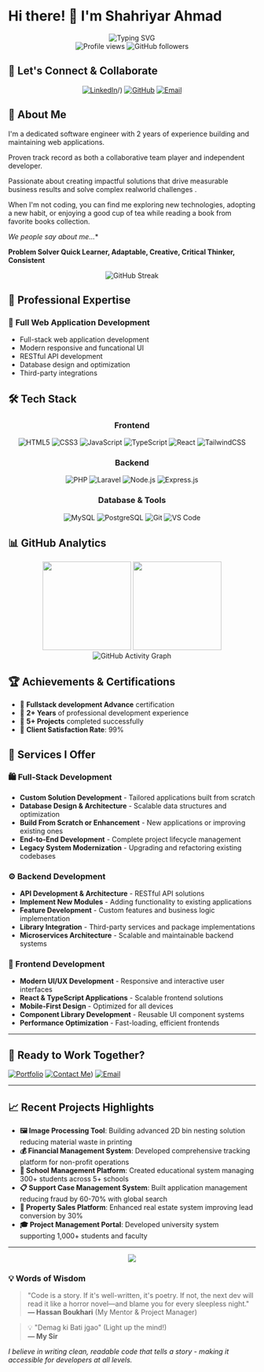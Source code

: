 # Hi there! 👋 I'm Shahriyar Ahmad

<div align="center">
  <img src="https://readme-typing-svg.herokuapp.com?font=Fira+Code&size=32&duration=2800&pause=2000&color=A855F7&center=true&vCenter=true&width=940&lines=⭐+Software+Engineer;Full+Stack+Developer;MERN+Stack+Developer;2%2B+Years+Experience" alt="Typing SVG" />
</div>

<div align="center">
  <img src="https://komarev.com/ghpvc/?username=Xhahriyar&label=Profile%20views&color=0e75b6&style=flat" alt="Profile views" />
  <img src="https://img.shields.io/github/followers/Xhahriyar?label=Followers&style=social" alt="GitHub followers" />
</div>

## 🤝 Let's Connect & Collaborate

<div align="center">

[![LinkedIn](https://img.shields.io/badge/LinkedIn-0077B5?style=for-the-badge&logo=linkedin&logoColor=white)](https://www.linkedin.com/in/shahriyar-ahmad-frontend-developer/)/)
[![GitHub](https://img.shields.io/badge/GitHub-100000?style=for-the-badge&logo=github&logoColor=white)](https://github.com/Xhahriyar/)
[![Email](https://img.shields.io/badge/Email-D14836?style=for-the-badge&logo=gmail&logoColor=white)](mailto:shahriyarahmad405@gmail.com)

</div>

## 🚀 About Me

I'm a dedicated software engineer with 2 years of experience building and maintaining web applications.

Proven track record as both a collaborative team player and independent developer.

Passionate about creating impactful solutions that drive measurable business results and solve complex realworld challenges .

When I'm not coding, you can find me exploring new technologies, adopting a new habit, or enjoying a good cup of tea while reading a book from favorite books collection.

*We people say about me...**

**Problem Solver
Quick Learner,
Adaptable,
Creative,
Critical Thinker,
Consistent**

<div align="center">
  <img src="https://github-readme-streak-stats.herokuapp.com/?user=salmanmani167&theme=radical&hide_border=true" alt="GitHub Streak" />
</div>

## 💼 Professional Expertise

### 🔧 **Full Web Application Development**
- Full-stack web application development
- Modern responsive and funcational UI
- RESTful API development
- Database design and optimization
- Third-party integrations

## 🛠️ Tech Stack

<div align="center">

### **Frontend**
![HTML5](https://img.shields.io/badge/HTML5-E34F26?style=for-the-badge&logo=html5&logoColor=white)
![CSS3](https://img.shields.io/badge/CSS3-1572B6?style=for-the-badge&logo=css3&logoColor=white)
![JavaScript](https://img.shields.io/badge/JavaScript-F7DF1E?style=for-the-badge&logo=javascript&logoColor=black)
![TypeScript](https://img.shields.io/badge/TypeScript-3178C6?style=for-the-badge&logo=typescript&logoColor=white)
![React](https://img.shields.io/badge/React-20232A?style=for-the-badge&logo=react&logoColor=61DAFB)
![TailwindCSS](https://img.shields.io/badge/Tailwind_CSS-38B2AC?style=for-the-badge&logo=tailwind-css&logoColor=white)

### **Backend**
![PHP](https://img.shields.io/badge/PHP-777BB4?style=for-the-badge&logo=php&logoColor=white)
![Laravel](https://img.shields.io/badge/Laravel-FF2D20?style=for-the-badge&logo=laravel&logoColor=white)
![Node.js](https://img.shields.io/badge/Node.js-43853D?style=for-the-badge&logo=node.js&logoColor=white)
![Express.js](https://img.shields.io/badge/Express.js-000000?style=for-the-badge&logo=express&logoColor=white)


### **Database & Tools**
![MySQL](https://img.shields.io/badge/MySQL-00000F?style=for-the-badge&logo=mysql&logoColor=white)
![PostgreSQL](https://img.shields.io/badge/PostgreSQL-316192?style=for-the-badge&logo=postgresql&logoColor=white)
![Git](https://img.shields.io/badge/Git-F05032?style=for-the-badge&logo=git&logoColor=white)
![VS Code](https://img.shields.io/badge/VS%20Code-007ACC?style=for-the-badge&logo=visual-studio-code&logoColor=white)

</div>

## 📊 GitHub Analytics

<div align="center">
  <img height="180em" src="https://github-readme-stats-sigma-five.vercel.app/api?username=Xhahriyar&show_icons=true&theme=radical&include_all_commits=true&count_private=true&cache_seconds=86400"/>
  <img height="180em" src="https://github-readme-stats-sigma-five.vercel.app/api/top-langs/?username=Xhahriyar&layout=compact&langs_count=8&theme=radical&cache_seconds=86400"/>
</div>

<div align="center">
  <img src="https://github-readme-activity-graph.vercel.app/graph?username=Xhahriyar&theme=react-dark&hide_border=true&custom_title=Contribution%20Activity" alt="GitHub Activity Graph" />
</div>

## 🏆 Achievements & Certifications


- 🥇 **Fullstack development Advance** certification
- 🚀 **2+ Years** of professional development experience
- 💼 **5+ Projects** completed successfully
- 🌟 **Client Satisfaction Rate**: 99%

## 🚀 Services I Offer

### 🛍️ Full-Stack Development
- **Custom Solution Development** - Tailored applications built from scratch
- **Database Design & Architecture** - Scalable data structures and optimization
- **Build From Scratch or Enhancement** - New applications or improving existing ones
- **End-to-End Development** - Complete project lifecycle management
- **Legacy System Modernization** - Upgrading and refactoring existing codebases

### ⚙️ Backend Development
- **API Development & Architecture** - RESTful API solutions
- **Implement New Modules** - Adding functionality to existing applications
- **Feature Development** - Custom features and business logic implementation
- **Library Integration** - Third-party services and package implementations
- **Microservices Architecture** - Scalable and maintainable backend systems

### 🎨 Frontend Development
- **Modern UI/UX Development** - Responsive and interactive user interfaces
- **React & TypeScript Applications** - Scalable frontend solutions
- **Mobile-First Design** - Optimized for all devices
- **Component Library Development** - Reusable UI component systems
- **Performance Optimization** - Fast-loading, efficient frontends

---

## 💼 Ready to Work Together?
[![Portfolio](https://img.shields.io/badge/View_Portfolio-FF6B6B?style=for-the-badge&logo=github-pages&logoColor=white)](https://shahriyarahmad.vercel.app)
[![Contact Me](https://img.shields.io/badge/Contact_Me-0077B5?style=for-the-badge&logo=linkedin&logoColor=white)](https://linkedin.com/in/shahriyar-ahmad-frontend-developer))
[![Email](https://img.shields.io/badge/Email-D14836?style=for-the-badge&logo=gmail&logoColor=white)](mailto:shahriyarahmad405@gmail.com)

---

## 📈 Recent Projects Highlights

- **🖼️ Image Processing Tool**: Building advanced 2D bin nesting solution reducing material waste in printing
- **💰 Financial Management System**: Developed comprehensive tracking platform for non-profit operations
- **🏫 School Management Platform**: Created educational system managing 300+ students across 5+ schools
- **📋 Support Case Management System**: Built application management reducing fraud by 60-70% with global search
- **🏢 Property Sales Platform**: Enhanced real estate system improving lead conversion by 30%
- **🎓 Project Management Portal**: Developed university system supporting 1,000+ students and faculty

--- 

<div align="center">
  <img src="https://capsule-render.vercel.app/api?type=waving&color=gradient&height=100&section=footer&text=Thanks%20for%20visiting!&fontSize=16&fontAlignY=65&desc=Let's%20build%20something%20amazing%20together&descAlignY=51&descAlign=center" />
</div>

### 💡 Words of Wisdom
> "Code is a story. If it's well-written, it's poetry. If not, the next dev will read it like a horror novel—and blame you for every sleepless night."  
> **— Hassan Boukhari** (My Mentor & Project Manager)

> 💡 "Demag ki Bati jgao" (Light up the mind!)  
> **— My Sir**

*I believe in writing clean, readable code that tells a story - making it accessible for developers at all levels.*
